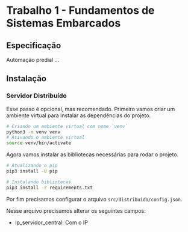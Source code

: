 # Trabalho 1 - Fundamentos de Sistemas Embarcados

## Especificação

Automação predial ...

## Instalação

### Servidor Distribuído

Esse passo é opcional, mas recomendado. Primeiro vamos criar um ambiente virtual para instalar as dependências do projeto.

```bash
# Criando um ambiente virtual com nome `venv`
python3 -m venv venv
# Ativando o ambiente virtual
source venv/bin/activate
```

Agora vamos instalar as bibliotecas necessárias para rodar o projeto.

```bash
# Atualizando o pip
pip3 install -U pip

# Instalando bibliotecas
pip3 install -r requirements.txt
```

Por fim precisamos configurar o arquivo `src/distribuido/config.json`.

Nesse arquivo precisamos alterar os seguintes campos:

- ip_servidor_central: Com o IP 
